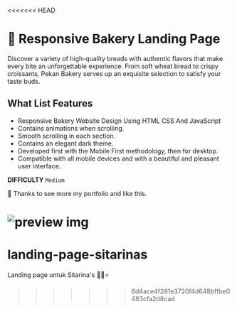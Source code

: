 <<<<<<< HEAD
# 🥯 Responsive Bakery Landing Page

Discover a variety of high-quality breads with authentic flavors that make every bite an unforgettable experience. From soft wheat bread to crispy croissants, Pekan Bakery serves up an exquisite selection to satisfy your taste buds.

## What List Features
- Responsive Bakery Website Design Using HTML CSS And JavaScript
- Contains animations when scrolling.
- Smooth scrolling in each section.
- Contains an elegant dark theme.
- Developed first with the Mobile First methodology, then for desktop.
- Compatible with all mobile devices and with a beautiful and pleasant user interface.

<b>DIFFICULTY</b>
`Medium`

💙 Thanks to see more my portfolio and like this.

![preview img](/preview.png)
=======
# landing-page-sitarinas
Landing page untuk Sitarina's 🥐🍰⭐
>>>>>>> 6d4ace4f281e3720f4d648bffbe0483cfa2d8cad
